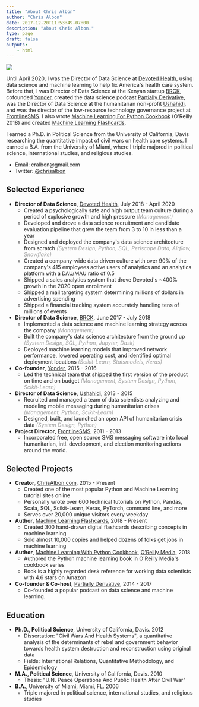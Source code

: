 ```yaml
---
title: "About Chris Albon"
author: "Chris Albon"
date: 2017-12-20T11:53:49-07:00
description: "About Chris Albon."
type: page
draft: false
outputs:
    - html
---
```



<img src="chris_albon_banner.jpg"></img>

Until April 2020, I was the Director of Data Science at [Devoted Health](http://www.devoted.com/), using data science and machine learning to help fix America's health care system. Before that, I was Director of Data Science at the Kenyan startup [BRCK](https://www.brck.com/), cofounded [Yonder](http://www.Yonder.co), created the data science podcast [Partially Derivative](http://www.partiallyderivative.com), was the Director of Data Science at the humanitarian non-profit [Ushahidi](http://www.ushahidi.com), and was the director of the low-resource technology governance project at [FrontlineSMS](http://www.frontlinesms.com). I also wrote [Machine Learning For Python Cookbook](https://www.amazon.com/Machine-Learning-Python-Cookbook-Preprocessing/dp/1491989386) (O'Reilly 2018) and created [Machine Learning Flashcards](https://machinelearningflashcards.com/).

I earned a Ph.D. in Political Science from the University of California, Davis researching the quantitative impact of civil wars on health care systems. I earned a B.A. from the University of Miami, where I triple majored in political science, international studies, and religious studies.

-   Email: &#099;&#114;&#097;&#108;&#098;&#111;&#110;&#064;&#103;&#109;&#097;&#105;&#108;&#046;&#099;&#111;&#109;
-   Twitter: [@chrisalbon](https://twitter.com/chrisalbon)

## Selected Experience

-   **Director of Data Science**, [Devoted Health](http://www.devoted.com/), July 2018 - April 2020
    - Created a psychologically safe and high output team culture during a period of explosive growth and high pressure <span style="color: #9e9e9e;">_(Management)_</span>
    - Developed and drove a data science recruitment and candidate evaluation pipeline that grew the team from 3 to 10 in less than a year
    - Designed and deployed the company's data science architecture from scratch <span style="color: #9e9e9e;">_(System Design, Python, SQL, Periscope Data, Airflow, Snowflake)_</span>
    - Created a company-wide data driven culture with over 90% of the company's 415 employees active users of analytics and an analytics platform with a DAU/MAU ratio of 0.5
    - Shipped a sales analytics system that drove Devoted's ~400% growth in the 2020 open enrollment
    - Shipped a mail targeting system determining millions of dollars in advertising spending
    - Shipped a financial tracking system accurately handling tens of millions of events
-   **Director of Data Science**, [BRCK](https://www.brck.com/), June 2017 - July 2018
    - Implemented a data science and machine learning strategy across the company <span style="color: #9e9e9e;">_(Management)_</span>
    - Built the company's data science architecture from the ground up <span style="color: #9e9e9e;">_(System Design, SQL, Python, Jupyter, Dask)_</span>
    - Deployed machine learning models that improved network performance, lowered operating cost, and identified optimal deployment locations <span style="color: #9e9e9e;">_(Scikit-Learn, Statsmodels, Keras)_</span>
-   **Co-founder**, [Yonder](https://www.yonder.co/), 2015 - 2016
    - Led the technical team that shipped the first version of the product on time and on budget <span style="color: #9e9e9e;">_(Management, System Design, Python, Scikit-Learn)_</span>
-   **Director of Data Science**, [Ushahidi](http://www.ushahidi.com), 2013 - 2015
    - Recruited and managed a team of data scientists analyzing and modeling mobile messaging during humanitarian crises <span style="color: #9e9e9e;">_(Management, Python, Scikit-Learn)_
    - Designed, built, and launched an open API of humanitarian crisis data <span style="color: #9e9e9e;">_(System Design, Python)_</span>
-   **Project Director**, [FrontlineSMS](http://www.frontlinesms.com), 2011 - 2013
    - Incorporated free, open source SMS messaging software into local humanitarian, intl. development, and election monitoring actions around the world.

## Selected Projects
-   **Creator**, [ChrisAlbon.com](https://chrisalbon.com), 2015 - Present
    - Created one of the most popular Python and Machine Learning tutorial sites online
    - Personally wrote over 600 technical tutorials on Python, Pandas, Scala, SQL, Scikit-Learn, Keras, PyTorch, command line, and more
    - Serves over 20,000 unique visitors every weekday
-   **Author**, [Machine Learning Flashcards](http://machinelearningflashcards.com/), 2018 - Present
    - Created 300 hand-drawn digital flashcards describing concepts in machine learning
    - Sold almost 10,000 copies and helped dozens of folks get jobs in machine learning
-   **Author**, [Machine Learning With Python Cookbook](https://amzn.to/2HwnWty), [O’Reilly Media](https://www.oreilly.com/), 2018
    - Authored the Python machine learning book in O'Reilly Media's cookbook series
    - Book is a highly regarded desk reference for working data scientists with 4.6 stars on Amazon
-   **Co-founder & Co-host**, [Partially Derivative](http://www.partiallyderivative.com), 2014 - 2017
    -   Co-founded a popular podcast on data science and machine learning.

## Education

-   **Ph.D., Political Science**, University of California, Davis. 2012
    -   Dissertation: "Civil Wars And Health Systems", a quantitative analysis of the determinants of rebel and government behavior towards health system destruction and reconstruction using original data
    -   Fields: International Relations, Quantitative Methodology, and Epidemiology
-   **M.A., Political Science**, University of California, Davis. 2010
    -   Thesis: "U.N. Peace Operations And Public Health After Civil War"
-   **B.A.**, University of Miami, Miami, FL. 2006
    -   Triple majored in political science, international studies, and religious studies